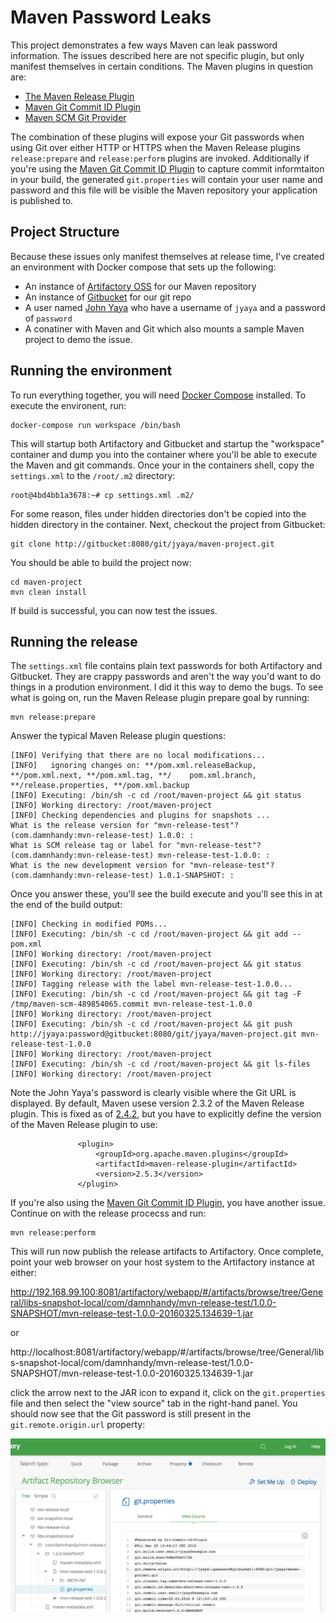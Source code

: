 # Maven Password Leaks

This project demonstrates a few ways Maven can leak password information.  The issues described here are not specific plugin, but only manifest themselves in certain conditions. The Maven plugins in question are:

   * [The Maven Release Plugin](https://maven.apache.org/maven-release/maven-release-plugin/)
   * [Maven Git Commit ID Plugin](https://github.com/ktoso/maven-git-commit-id-plugin) 
   * [Maven SCM Git Provider](https://maven.apache.org/scm/maven-scm-providers/maven-scm-providers-git/)

The combination of these plugins will expose your Git passwords when using Git over either HTTP or HTTPS when the Maven Release plugins `release:prepare` and `release:perform` plugins are invoked. Additionally if you're using the [Maven Git Commit ID Plugin](https://github.com/ktoso/maven-git-commit-id-plugin)  to capture commit informtaiton in your build, the generated `git.properties` will contain your user name and password and this file will be visible the Maven repository your application is published to. 

## Project Structure

Because these issues only manifest themselves at release time, I've created an environment with Docker compose that sets up the following:

* An instance of [Artifactory OSS](https://www.jfrog.com/open-source/) for our Maven repository
* An instance of [Gitbucket](https://github.com/gitbucket/gitbucket) for our git repo
* A user named [John Yaya](http://www.imdb.com/character/ch0113163/) who have a username of `jyaya` and a password of `password`
* A conatiner with Maven and Git which also mounts a sample Maven project to demo the issue.

## Running the environment

To run everything together,  you will need [Docker Compose](https://docs.docker.com/compose/) installed. To execute the environent, run:

	docker-compose run workspace /bin/bash

This will startup both Artifactory and Gitbucket and startup the "workspace" container and dump you into the container where you'll be able to execute the Maven and git commands. Once your in the containers shell, copy the `settings.xml` to the `/root/.m2` directory:

	root@4bd4bb1a3678:~# cp settings.xml .m2/

For some reason, files under hidden directories don't be copied into the hidden directory in the container. Next, checkout the project from Gitbucket:

	git clone http://gitbucket:8080/git/jyaya/maven-project.git

You should be able to build the project now:

	cd maven-project
	mvn clean install

If build is successful, you can now test the issues.

## Running the release

The `settings.xml` file contains plain text passwords for both Artifactory and Gitbucket. They are crappy passwords and aren't the way you'd want to do things in a prodution environment. I did it this way to demo the bugs. To see what is going on, run the Maven Release plugin prepare goal by running:

	mvn release:prepare

Answer the typical Maven Release plugin questions:

	[INFO] Verifying that there are no local modifications...
	[INFO]   ignoring changes on: **/pom.xml.releaseBackup, **/pom.xml.next, **/pom.xml.tag, **/	pom.xml.branch, **/release.properties, **/pom.xml.backup
	[INFO] Executing: /bin/sh -c cd /root/maven-project && git status
	[INFO] Working directory: /root/maven-project
	[INFO] Checking dependencies and plugins for snapshots ...
	What is the release version for "mvn-release-test"? (com.damnhandy:mvn-release-test) 1.0.0: : 
	What is SCM release tag or label for "mvn-release-test"? (com.damnhandy:mvn-release-test) mvn-release-test-1.0.0: : 
	What is the new development version for "mvn-release-test"? (com.damnhandy:mvn-release-test) 1.0.1-SNAPSHOT: : 

Once you answer these, you'll see the build execute and you'll see this in at the end of the build output:

	[INFO] Checking in modified POMs...
	[INFO] Executing: /bin/sh -c cd /root/maven-project && git add -- pom.xml
	[INFO] Working directory: /root/maven-project
	[INFO] Executing: /bin/sh -c cd /root/maven-project && git status
	[INFO] Working directory: /root/maven-project
	[INFO] Tagging release with the label mvn-release-test-1.0.0...
	[INFO] Executing: /bin/sh -c cd /root/maven-project && git tag -F /tmp/maven-scm-489854065.commit mvn-release-test-1.0.0
	[INFO] Working directory: /root/maven-project
	[INFO] Executing: /bin/sh -c cd /root/maven-project && git push http://jyaya:password@gitbucket:8080/git/jyaya/maven-project.git mvn-release-test-1.0.0
	[INFO] Working directory: /root/maven-project
	[INFO] Executing: /bin/sh -c cd /root/maven-project && git ls-files
	[INFO] Working directory: /root/maven-project

Note the John Yaya's password is clearly visible where the Git URL is displayed. By default, Maven usese version 2.3.2 of the Maven Release plugin. This is fixed as of [2.4.2](https://issues.apache.org/jira/browse/MRELEASE-846), but you have to explicitly define the version of the Maven Release plugin to use:

				   <plugin>
                       <groupId>org.apache.maven.plugins</groupId>
                       <artifactId>maven-release-plugin</artifactId>
                       <version>2.5.3</version>
                   </plugin>

If you're also using the [Maven Git Commit ID Plugin](https://github.com/ktoso/maven-git-commit-id-plugin), you have another issue. Continue on with the release procecss and run:

	mvn release:perform
	
This will run now publish the release artifacts to Artifactory. Once complete, point your web browser on your host system to the Artifactory instance at either:

http://192.168.99.100:8081/artifactory/webapp/#/artifacts/browse/tree/General/libs-snapshot-local/com/damnhandy/mvn-release-test/1.0.0-SNAPSHOT/mvn-release-test-1.0.0-20160325.134639-1.jar

or
 
http://localhost:8081/artifactory/webapp/#/artifacts/browse/tree/General/libs-snapshot-local/com/damnhandy/mvn-release-test/1.0.0-SNAPSHOT/mvn-release-test-1.0.0-20160325.134639-1.jar

click the arrow next to the JAR icon to expand it, click on the `git.properties` file and then select the "view source" tab in the right-hand panel. You should now see that the Git password is still present in the `git.remote.origin.url` property:

![Screenshot](images/screenshot.png)








